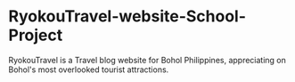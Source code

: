 # RyokouTravel-website-School-Project
RyokouTravel is a Travel blog website for Bohol Philippines, appreciating on Bohol's most overlooked tourist attractions.  
